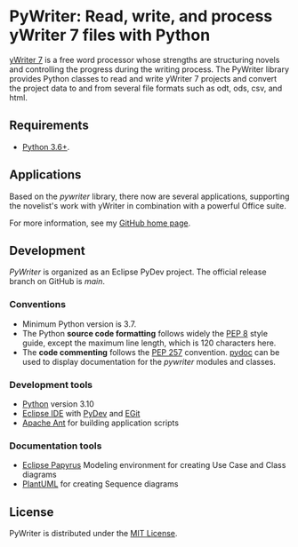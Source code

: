# PyWriter: Read, write, and process yWriter 7 files with Python

[yWriter 7](http://www.spacejock.com/yWriter7.html) is a free word processor whose strengths are structuring novels and controlling the progress during the writing process. The PyWriter library provides Python classes to read and write yWriter 7 projects and convert the project data to and from several file formats such as odt, ods, csv, and html.

## Requirements

- [Python 3.6+](https://www.python.org). 

## Applications

Based on the  _pywriter_  library, there now are several applications, supporting the novelist's work with yWriter in combination with a powerful Office suite. 

For more information, see my [GitHub home page](https://peter88213.github.io).


## Development

*PyWriter* is organized as an Eclipse PyDev project. The official release branch on GitHub is *main*.

### Conventions

- Minimum Python version is 3.7. 
- The Python **source code formatting** follows widely the [PEP 8](https://www.python.org/dev/peps/pep-0008/) style guide, except the maximum line length, which is 120 characters here.
- The **code commenting** follows the [PEP 257](https://www.python.org/dev/peps/pep-0257) convention. [pydoc](https://docs.python.org/3/library/pydoc.html) can be used to display documentation for the *pywriter* modules and classes.

### Development tools

- [Python](https://python.org) version 3.10
- [Eclipse IDE](https://eclipse.org) with [PyDev](https://pydev.org) and [EGit](https://www.eclipse.org/egit/)
- [Apache Ant](https://ant.apache.org/) for building application scripts

### Documentation tools

- [Eclipse Papyrus](https://www.eclipse.org/papyrus/) Modeling environment for creating Use Case and Class diagrams
- [PlantUML](https://plantuml.com) for creating Sequence diagrams


## License

PyWriter is distributed under the [MIT License](http://www.opensource.org/licenses/mit-license.php).